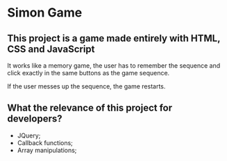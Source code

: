 # Simon Game

## This project is a game made entirely with HTML, CSS and JavaScript

It works like a memory game, the user has to remember the sequence and click exactly in the same buttons as the game sequence.

If the user messes up the sequence, the game restarts.

## What the relevance of this project for developers?

- JQuery;
- Callback functions;
- Array manipulations;
